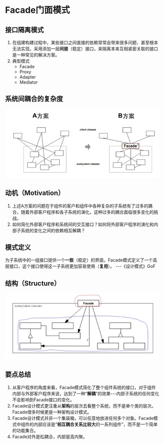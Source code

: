 # Facade门面模式

## 接口隔离模式

1. 在组建构建过程中，某些接口之间直接的依赖常常会带来很多问题、甚至根本无法实现。采用添加一层**间接**（稳定）接口，来隔离本来互相紧密关联的接口是一种常见的解决方案。
2. 典型模式
    * Facade
    * Proxy
    * Adapter
    * Mediator

## 系统间耦合的复杂度

![20200102171846.png](https://raw.githubusercontent.com/SunshlnW/Design-Mode/master/image/Facade%E9%97%A8%E9%9D%A2%E6%A8%A1%E5%BC%8F/20200102171846.png)

## 动机（Motivation）

1. 上述A方案的问题在于组件的客户和组件中各种复杂的子系统有了过多的耦合，随着外部客户程序和各子系统的演化，这种过多的耦合面临很多变化的挑战。
2. 如何简化外部客户程序和系统间的交互接口？如何将外部客户程序的演化和内部子系统的变化之间的依赖相互解耦？

## 模式定义

为子系统中的一组接口提供一个**一致**（稳定）的界面，Facade模式定义了一个高层接口，这个接口使得这一子系统更加容易使用（**复用**）。
                                                ---《设计模式》GoF

## 结构（Structure）

![20200102172510.png](https://raw.githubusercontent.com/SunshlnW/Design-Mode/master/image/Facade%E9%97%A8%E9%9D%A2%E6%A8%A1%E5%BC%8F/20200102172510.png)

## 要点总结

1. 从客户程序的角度来看，Facade模式简化了整个组件系统的接口，对于组件内部与外部客户程序来说，达到了一种“**解耦**”的效果---内部子系统的任何变化不会影响到Facade接口的变化。
2. Facade设计模式更注重从**架构**的层次去看整个系统，而不是单个类的层次。Facade很多时候更是一种架构设计模式。
3. Facade设计模式并非一个集装箱，可以任意地放进任何多个对象。Facade模式中组件的内部应该是“**相互耦合关系比较大**的一系列组件”，而不是一个简单的功能集合。
4. Facade对外是松耦合，内部是高内聚。
